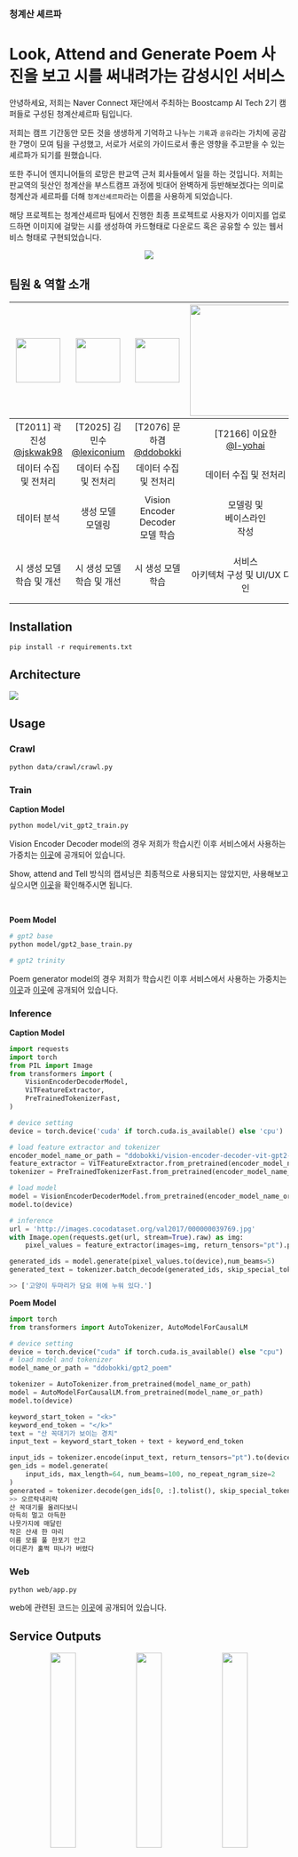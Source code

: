 ### 청계산 셰르파

# Look, Attend and Generate Poem 사진을 보고 시를 써내려가는 감성시인 서비스

안녕하세요, 저희는 Naver Connect 재단에서 주최하는 Boostcamp AI Tech 2기 캠퍼들로 구성된 청계산셰르파 팀입니다.

저희는 캠프 기간동안 모든 것을 생생하게 기억하고 나누는 `기록`과 `공유`라는 가치에 공감한 7명이 모여 팀을 구성했고, 서로가 서로의 가이드로서 좋은 영향을 주고받을 수 있는 셰르파가 되기를 원했습니다.

또한 주니어 엔지니어들의 로망은 판교역 근처 회사들에서 일을 하는 것입니다. 저희는 판교역의 뒷산인 청계산을 부스트캠프 과정에 빗대어 완벽하게 등반해보겠다는 의미로 청계산과 셰르파를 더해 `청계산셰르파`라는 이름을 사용하게 되었습니다.

해당 프로젝트는 청계산셰르파 팀에서 진행한 최종 프로젝트로 사용자가 이미지를 업로드하면 이미지에 걸맞는 시를 생성하여 카드형태로 다운로드 혹은 공유할 수 있는 웹서비스 형태로 구현되었습니다.

<p align="center">
  <img src="https://i.imgur.com/eN7R6to.gif)" />
</p>

## 팀원 & 역할 소개
|<img src="https://avatars.githubusercontent.com/u/47588410?v=4" width = 80>|<img src="https://avatars.githubusercontent.com/u/84180121?v=4" width=80>|<img src="https://i.imgur.com/0TZjPyB.png" width=80>|<img src="https://i.imgur.com/pH7lc7S.png" width=200>|<img src="https://i.imgur.com/ctCliqs.png" width=80>|<img src="https://i.imgur.com/5mNWwpx.png" width=80>|<img src="https://i.imgur.com/nDFsXev.png" width=80>|
| :--------: | :--------: | :--------: | :--------: | :--------: | :--------: | :--------: |
|[T2011] 곽진성<br>[@jskwak98](https://github.com/jskwak98)|[T2025] 김민수<br>[@lexiconium](https://github.com/lexiconium)|[T2076] 문하겸<br>[@ddobokki](https://github.com/ddobokki)|[T2166] 이요한<br> [@l-yohai](https://github.com/l-yohai)|[T2195] <br> 전준영<br> [@20180707jun](https://github.com/20180707jun)|[T2206] 정진원<br> [@godjw](https://github.com/godjw)|[T2210] 정희영<br> [@hyeong01](https://github.com/hyeong01)|
|데이터 수집 및 전처리|데이터 수집 <br>및 전처리|데이터 수집 및 전처리|데이터 수집 및 전처리|데이터 수집 <br> 및 전처리|데이터 수집 <br> 및 전처리|데이터 수집 및 전처리|
|데이터 분석|생성 모델 <br> 모델링|Vision Encoder Decoder <br> 모델 학습|모델링 및 <br>베이스라인<br> 작성|서비스 아키텍쳐 구성 및 모델 서빙|캡셔닝 모델 한국어 데이터에 대해 학습|데이터 분석|
|시 생성 모델 학습 및 개선|시 생성 모델 학습 및 개선|시 생성 모델 학습|서비스 <br>아키텍쳐 구성 및 UI/UX 디자인|웹사이트 및 API 설계, UI/UX 디자인|시 생성 모델 학습 및 개선|모델 <br>성능평가 <br>방법론 연구개발|


## Installation
```
pip install -r requirements.txt
```

## Architecture

![](https://i.imgur.com/5BkTjCf.png)


## Usage

### Crawl

```bash
python data/crawl/crawl.py
```

### Train

**Caption Model**
```bash
python model/vit_gpt2_train.py
```
Vision Encoder Decoder model의 경우 저희가 학습시킨 이후 서비스에서 사용하는 가중치는 [이곳](https://huggingface.co/ddobokki/vision-encoder-decoder-vit-gpt2-coco-ko)에 공개되어 있습니다.

Show, attend and Tell 방식의 캡셔닝은 최종적으로 사용되지는 않았지만, 사용해보고 싶으시면 [이곳](https://github.com/boostcampaitech2/final-project-level3-nlp-08/tree/dev/merge/show_attend_and_tell)을 확인해주시면 됩니다.

<br>

**Poem Model**
```bash
# gpt2 base
python model/gpt2_base_train.py

# gpt2 trinity
```
Poem generator model의 경우 저희가 학습시킨 이후 서비스에서 사용하는 가중치는 [이곳](https://huggingface.co/ddobokki/gpt2_poem)과 [이곳](https://huggingface.co/CheonggyeMountain-Sherpa/kogpt-trinity-poem)에 공개되어 있습니다.

### Inference
**Caption Model**

```python
import requests
import torch
from PIL import Image
from transformers import (
    VisionEncoderDecoderModel, 
    ViTFeatureExtractor, 
    PreTrainedTokenizerFast,
)

# device setting
device = torch.device('cuda' if torch.cuda.is_available() else 'cpu')

# load feature extractor and tokenizer
encoder_model_name_or_path = "ddobokki/vision-encoder-decoder-vit-gpt2-coco-ko"
feature_extractor = ViTFeatureExtractor.from_pretrained(encoder_model_name_or_path)
tokenizer = PreTrainedTokenizerFast.from_pretrained(encoder_model_name_or_path)

# load model
model = VisionEncoderDecoderModel.from_pretrained(encoder_model_name_or_path)
model.to(device)

# inference
url = 'http://images.cocodataset.org/val2017/000000039769.jpg'
with Image.open(requests.get(url, stream=True).raw) as img:
    pixel_values = feature_extractor(images=img, return_tensors="pt").pixel_values

generated_ids = model.generate(pixel_values.to(device),num_beams=5)
generated_text = tokenizer.batch_decode(generated_ids, skip_special_tokens=True)

>> ['고양이 두마리가 담요 위에 누워 있다.']
```

**Poem Model**
```python
import torch
from transformers import AutoTokenizer, AutoModelForCausalLM

# device setting
device = torch.device("cuda" if torch.cuda.is_available() else "cpu")
# load model and tokenizer
model_name_or_path = "ddobokki/gpt2_poem"

tokenizer = AutoTokenizer.from_pretrained(model_name_or_path)
model = AutoModelForCausalLM.from_pretrained(model_name_or_path)
model.to(device)

keyword_start_token = "<k>"
keyword_end_token = "</k>"
text = "산 꼭대기가 보이는 경치"
input_text = keyword_start_token + text + keyword_end_token

input_ids = tokenizer.encode(input_text, return_tensors="pt").to(device)
gen_ids = model.generate(
    input_ids, max_length=64, num_beams=100, no_repeat_ngram_size=2
)
generated = tokenizer.decode(gen_ids[0, :].tolist(), skip_special_tokens=True)
>> 오르락내리락
산 꼭대기를 올려다보니
아득히 멀고 아득한
나뭇가지에 매달린
작은 산새 한 마리
이름 모를 풀 한포기 안고
어디론가 훌쩍 떠나가 버렸다
```


### Web
```
python web/app.py
```
web에 관련된 코드는 [이곳](https://github.com/boostcampaitech2/final-project-level3-nlp-08/tree/dev/merge/web)에 공개되어 있습니다.

## Service Outputs

<p align="center">
    <img src="https://i.imgur.com/YxGpKKf.png" style="display: inline" width=30%>
    <img src="https://i.imgur.com/Yy2ryQv.jpg" style="display: inline" width=30%>
    <img src="https://i.imgur.com/PZBoL5C.png" style="display: inline" width="30%">
</p>

## Reference

- [MS COCO](https://cocodataset.org/#home)
- [AI HUB 한국어 이미지 설명 데이터셋](https://aihub.or.kr/opendata/keti-data/recognition-visual/KETI-01-003)
- [국립국어원 모두의 말뭉치 비출판물 데이터](https://corpus.korean.go.kr/)
- [근현대시 데이터](www.baedalmal.com/)
- [글틴 시 데이터](https://teen.munjang.or.kr/archives/category/write/poetry)
- [디카시 마니아 시, 이미지 데이터](https://cafe.daum.net/dicapoetry/1aSh)
- [Show, Attend and Tell: Neural Image Caption Generation with Visual Attention](https://arxiv.org/pdf/1502.03044.pdf)
- [SP-GPT2: Semantics Improvement in Vietnamese Poetry Generation (GPT2 + LSTM)](https://arxiv.org/abs/2110.15723)
- [CCPM: A Chinese Classical Poetry Matching Dataset (CCPM Evaluation)](https://arxiv.org/abs/2106.01979)
- [Automatic Poetry Generation from Prosaic Text](https://aclanthology.org/2020.acl-main.223.pdf)
- [MixPoet: Diverse Poetry Generation via Learning Controllable Mixed Latent Space (Mixed Latent Space 를 사용한 시 generation)](https://ojs.aaai.org/index.php/AAAI/article/view/6488)
- [Introducing Aspects of Creativity in Automatic Poetry Generation (크라우드소싱 eval + 그 외 insight)](https://arxiv.org/pdf/2002.02511.pdf)
- [Lingxi: A Diversity-aware Chinese Modern Poetry Generation System lower self BLEU score + human eval](https://arxiv.org/pdf/2108.12108.pdf)
